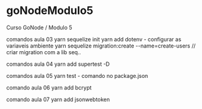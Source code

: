 # goNodeModulo5
Curso GoNode / Modulo 5

comandos aula 03
yarn sequelize init
yarn add dotenv - configurar as variaveis ambiente
yarn sequelize migration:create --name=create-users // criar migration com a lib seq..

comandos aula 04
yarn add supertest -D 

comandos aula 05
yarn test - comando no package.json

comando aula 06
yarn add bcrypt

comando aula 07
yarn add jsonwebtoken